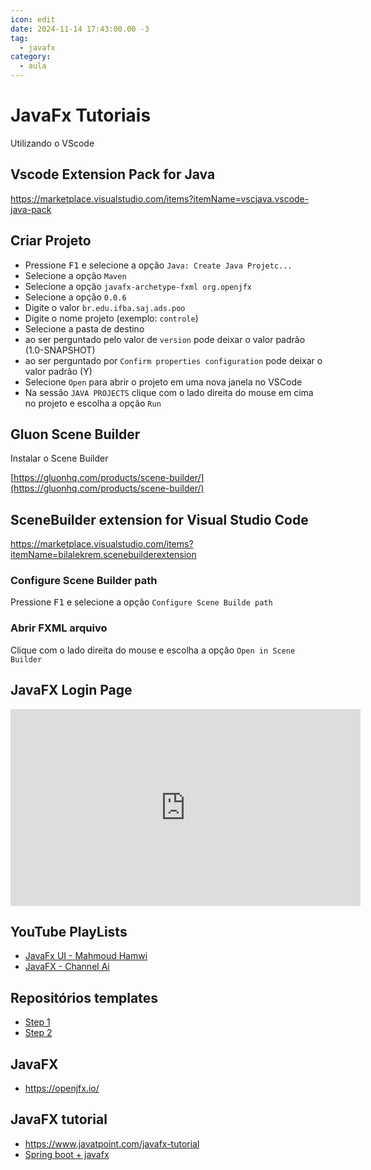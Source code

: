 ```yaml
---
icon: edit
date: 2024-11-14 17:43:00.00 -3
tag:
  - javafx
category:
  - aula
---
```



# JavaFx Tutoriais

Utilizando o VScode

## Vscode Extension Pack for Java

https://marketplace.visualstudio.com/items?itemName=vscjava.vscode-java-pack


## Criar Projeto

- Pressione <kbd>F1</kbd> e selecione a opção `Java: Create Java Projetc...`
- Selecione a opção `Maven`
- Selecione a opção `javafx-archetype-fxml org.openjfx`
- Selecione a opção `0.0.6`
- Digite o valor `br.edu.ifba.saj.ads.poo` 
- Digite o nome projeto (exemplo: `controle`)
- Selecione a pasta de destino
- ao ser perguntado pelo valor de `version` pode deixar o valor padrão (1.0-SNAPSHOT)
- ao ser perguntado por `Confirm properties configuration` pode deixar o valor padrão (Y)
- Selecione `Open` para abrir o projeto em uma nova janela no VSCode
- Na sessão `JAVA PROJECTS` clique com o lado direita do mouse em cima no projeto e escolha a opção `Run`


## Gluon Scene Builder

Instalar o Scene Builder

[https://gluonhq.com/products/scene-builder/](https://gluonhq.com/products/scene-builder/)


## SceneBuilder extension for Visual Studio Code

https://marketplace.visualstudio.com/items?itemName=bilalekrem.scenebuilderextension


### Configure Scene Builder path

Pressione <kbd>F1</kbd> e selecione a opção `Configure Scene Builde path`

### Abrir FXML arquivo

Clique com o lado direita do mouse e escolha a opção `Open in Scene Builder`



## JavaFX Login Page

<iframe width="560" height="315" src="https://www.youtube.com/embed/kdPyxR-fMv4" title="YouTube video player" frameborder="0" allow="accelerometer; autoplay; clipboard-write; encrypted-media; gyroscope; picture-in-picture; web-share" allowfullscreen></iframe>


## YouTube PlayLists

- [JavaFx UI - Mahmoud Hamwi](https://www.youtube.com/playlist?list=PLJUowayj1-sjDKChv5Rg0OevX-BJWGGiR)
- [JavaFX - Channel Ai](https://www.youtube.com/playlist?list=PLargMG6XA8zBKfhSXB9O_Wvy2nFURCujv)

## Repositórios templates

- [Step 1](https://github.com/20241-ifba-saj-ads-poo/javafx-template-step1)
- [Step 2](https://github.com/20241-ifba-saj-ads-poo/javafx-template-step2)


## JavaFX 

- https://openjfx.io/

## JavaFX tutorial

- https://www.javatpoint.com/javafx-tutorial
- [Spring boot + javafx](https://ivanqueiroz.dev/posts/2024/2024-01-27-conectando-o-poder-do-spring-boot-%C3%A0-experi%C3%AAncia-visual-do-javafx-um-guia-completo/)
